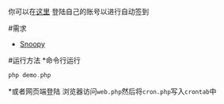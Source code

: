 你可以在[这里](http://www.friparia.com/tieba/web.php) 登陆自己的账号以进行自动签到

#需求
* [Snoopy](http://sourceforge.net/projects/snoopy/)

#运行方法
*命令行运行
```php
php demo.php
```
*或者网页端登陆
浏览器访问`web.php`然后将`cron.php`写入`crontab`中
